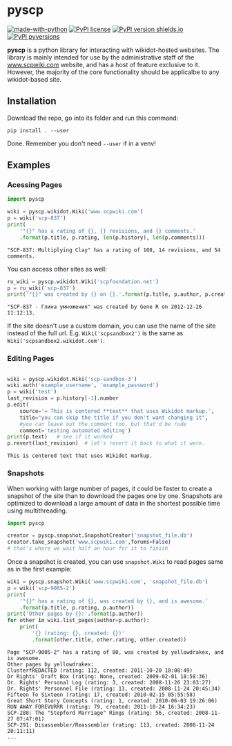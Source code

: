 # pyscp

[![made-with-python](https://img.shields.io/badge/Made%20with-Python-1f425f.svg)](https://www.python.org/)
[![PyPI license](https://img.shields.io/pypi/l/pyscp.svg)](https://pypi.python.org/pypi/pyscp/)
[![PyPI version shields.io](https://img.shields.io/pypi/v/pyscp.svg)](https://pypi.python.org/pypi/pyscp/)
[![PyPI pyversions](https://img.shields.io/pypi/pyversions/pyscp.svg)](https://pypi.python.org/pypi/pyscp/)

**pyscp** is a python library for interacting with wikidot-hosted websites. The library is mainly intended for use by the administrative staff of the www.scpwiki.com website, and has a host of feature exclusive to it. However, the majority of the core functionality should be applicalbe to any wikidot-based site.

## Installation

Download the repo, go into its folder and run this command:
```
pip install . --user
```
Done. Remember you don't need ```--user``` if in a venv!

## Examples

### Acessing Pages

```python
import pyscp

wiki = pyscp.wikidot.Wiki('www.scpwiki.com')
p = wiki('scp-837')
print(
    '"{}" has a rating of {}, {} revisions, and {} comments.'
    .format(p.title, p.rating, len(p.history), len(p.comments)))
```
```
"SCP-837: Multiplying Clay" has a rating of 108, 14 revisions, and 54 comments.
```

You can access other sites as well:

```python
ru_wiki = pyscp.wikidot.Wiki('scpfoundation.net')
p = ru_wiki('scp-837')
print('"{}" was created by {} on {}.'.format(p.title, p.author, p.created))
```
```
"SCP-837 - Глина умножения" was created by Gene R on 2012-12-26 11:12:13.
```

If the site doesn't use a custom domain, you can use the name of the site instead of the full url. E.g. `Wiki('scpsandbox2')` is the same as `Wiki('scpsandbox2.wikidot.com')`.

### Editing Pages

```python

wiki = pyscp.wikidot.Wiki('scp-sandbox-3')
wiki.auth('example_username', 'example_password')
p = wiki('test')
last_revision = p.history[-1].number
p.edit(
    source='= This is centered **text** that uses Wikidot markup.',
    title="you can skip the title if you don't want changing it",
    #you can leave out the comment too, but that'd be rude
    comment='testing automated editing')
print(p.text)   # see if it worked
p.revert(last_revision)  # let's revert it back to what it were.
```
```
This is centered text that uses Wikidot markup.
```


### Snapshots

When working with large number of pages, it could be faster to create a snapshot of the site than to download the pages one by one. Snapshots are optimized to download a large amount of data in the shortest possible time using multithreading.

```python
import pyscp

creator = pyscp.snapshot.SnapshotCreator('snapshot_file.db')
creator.take_snapshot('www.scpwiki.com',forums=False)
# that's where we wait half an hour for it to finish
```

Once a snapshot is created, you can use `snapshot.Wiki` to read pages same as in the first example:

```python
wiki = pyscp.snapshot.Wiki('www.scpwiki.com', 'snapshot_file.db')
p = wiki('scp-9005-2')
print(
    '"{}" has a rating of {}, was created by {}, and is awesome.'
    .format(p.title, p.rating, p.author))
print('Other pages by {}:'.format(p.author))
for other in wiki.list_pages(author=p.author):
    print(
        '{} (rating: {}, created: {})'
        .format(other.title, other.rating, other.created))
```
```
Page "SCP-9005-2" has a rating of 80, was created by yellowdrakex, and is awesome.
Other pages by yellowdrakex:
ClusterfREDACTED (rating: 112, created: 2011-10-20 18:08:49)
Dr Rights' Draft Box (rating: None, created: 2009-02-01 18:58:36)
Dr. Rights' Personal Log (rating: 3, created: 2008-11-26 23:03:27)
Dr. Rights' Personnel File (rating: 13, created: 2008-11-24 20:45:34)
Fifteen To Sixteen (rating: 17, created: 2010-02-15 05:55:58)
Great Short Story Concepts (rating: 1, created: 2010-06-03 19:26:06)
RUN AWAY FOREVURRR (rating: 79, created: 2011-10-24 16:34:23)
SCP-288: The "Stepford Marriage" Rings (rating: 56, created: 2008-11-27 07:47:01)
SCP-291: Disassembler/Reassembler (rating: 113, created: 2008-11-24 20:11:11)
...
```
